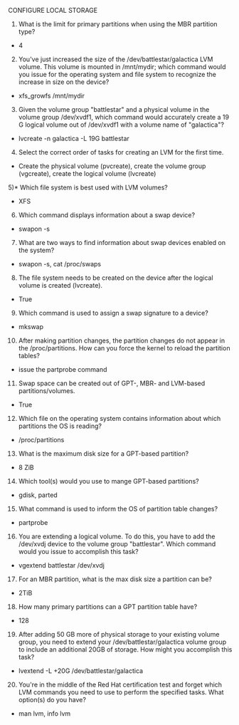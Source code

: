 CONFIGURE LOCAL STORAGE

1) What is the limit for primary partitions when using the MBR partition type?
* 4

2) You've just increased the size of the /dev/battlestar/galactica LVM volume. This volume is mounted in /mnt/mydir; which command would you issue for the operating system and file system to recognize the increase in size on the device?
* xfs_growfs /mnt/mydir

3) Given the volume group "battlestar" and a physical volume in the volume group /dev/xvdf1, which command would accurately create a 19 G logical volume out of /dev/xvdf1 with a volume name of "galactica"?
* lvcreate -n galactica -L 19G battlestar

4) Select the correct order of tasks for creating an LVM for the first time.
* Create the physical volume (pvcreate), create the volume group (vgcreate), create the logical volume (lvcreate)

5)* Which file system is best used with LVM volumes?
* XFS

6) Which command displays information about a swap device?
* swapon -s

7) What are two ways to find information about swap devices enabled on the system?
* swapon -s, cat /proc/swaps

8) The file system needs to be created on the device after the logical volume is created (lvcreate).
* True

9) Which command is used to assign a swap signature to a device?
* mkswap

10) After making partition changes, the partition changes do not appear in the /proc/partitions. How can you force the kernel to reload the partition tables?
* issue the partprobe command

11) Swap space can be created out of GPT-, MBR- and LVM-based partitions/volumes.
* True

12) Which file on the operating system contains information about which partitions the OS is reading?
* /proc/partitions

13) What is the maximum disk size for a GPT-based partition?
* 8 ZiB

14) Which tool(s) would you use to mange GPT-based partitions?
* gdisk, parted

15) What command is used to inform the OS of partition table changes?
* partprobe

16) You are extending a logical volume. To do this, you have to add the /dev/xvdj device to the volume group "battlestar". Which command would you issue to accomplish this task?
* vgextend battlestar /dev/xvdj

17) For an MBR partition, what is the max disk size a partition can be?
* 2TiB

18) How many primary partitions can a GPT partition table have?
* 128

19) After adding 50 GB more of physical storage to your existing volume group, you need to extend your /dev/battlestar/galactica volume group to include an additional 20GB of storage. How might you accomplish this task?
* lvextend -L +20G /dev/battlestar/galactica

20) You're in the middle of the Red Hat certification test and forget which LVM commands you need to use to perform the specified tasks. What option(s) do you have?
* man lvm, info lvm
